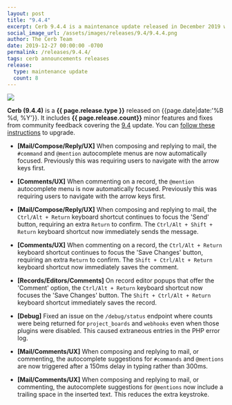 ```yaml
---
layout: post
title: "9.4.4"
excerpt: Cerb 9.4.4 is a maintenance update released in December 2019 with 8 minor features and fixes from community feedback.
social_image_url: /assets/images/releases/9.4/9.4.4.png
author: The Cerb Team
date: 2019-12-27 00:00:00 -0700
permalink: /releases/9.4.4/
tags: cerb announcements releases
release:
  type: maintenance update
  count: 8
---
```


<div class="cerb-screenshot">
<img src="{{page.social_image_url}}" class="screenshot" style="max-width:500px;">
</div>

**Cerb (9.4.4)** is a **{{ page.release.type }}** released on {{page.date|date:'%B %d, %Y'}}. It includes **{{ page.release.count}}** minor features and fixes from community feedback covering the [9.4](/releases/9.4/) update.  You can [follow these instructions](/docs/upgrading/) to upgrade.

* **[Mail/Compose/Reply/UX]** When composing and replying to mail, the `#command` and `@mention` autocomplete menus are now automatically focused. Previously this was requiring users to navigate with the arrow keys first.

* **[Comments/UX]** When commenting on a record, the `@mention` autocomplete menu is now automatically focused. Previously this was requiring users to navigate with the arrow keys first.

* **[Mail/Compose/Reply/UX]** When composing and replying to mail, the `Ctrl/Alt + Return` keyboard shortcut continues to focus the 'Send' button, requiring an extra `Return` to confirm. The `Ctrl/Alt + Shift + Return` keyboard shortcut now immediately sends the message.

* **[Comments/UX]** When commenting on a record, the `Ctrl/Alt + Return` keyboard shortcut continues to focus the 'Save Changes' button, requiring an extra `Return` to confirm. The `Shift + Ctrl/Alt + Return` keyboard shortcut now immediately saves the comment.

* **[Records/Editors/Comments]** On record editor popups that offer the 'Comment' option, the `Ctrl/Alt + Return` keyboard shortcut now focuses the 'Save Changes' button. The `Shift + Ctrl/Alt + Return` keyboard shortcut immediately saves the record.

* **[Debug]** Fixed an issue on the `/debug/status` endpoint where counts were being returned for `project_boards` and `webhooks` even when those plugins were disabled. This caused extraneous entries in the PHP error log.

* **[Mail/Comments/UX]** When composing and replying to mail, or commenting, the autocomplete suggestions for `#commands` and `@mentions` are now triggered after a 150ms delay in typing rather than 300ms.

* **[Mail/Comments/UX]** When composing and replying to mail, or commenting, the autocomplete suggestions for `@mentions` now include a trailing space in the inserted text. This reduces the extra keystroke.

